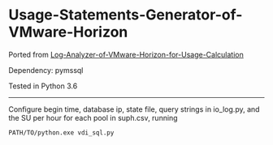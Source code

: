 # Usage-Statements-Generator-of-VMware-Horizon

Ported from [Log-Analyzer-of-VMware-Horizon-for-Usage-Calculation](https://github.com/work-nchc/Log-Analyzer-of-VMware-Horizon-for-Usage-Calculation)

Dependency: pymssql

Tested in Python 3.6

---

Configure begin time, database ip, state file, query strings in io_log.py, and the SU per hour for each pool in suph.csv, running

```
PATH/TO/python.exe vdi_sql.py
```
